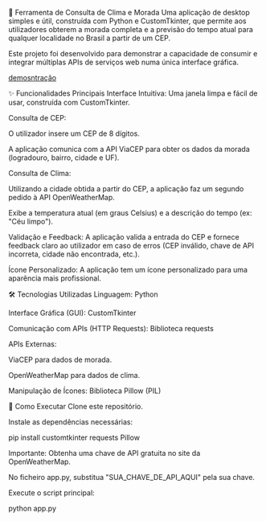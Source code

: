 📍 Ferramenta de Consulta de Clima e Morada
Uma aplicação de desktop simples e útil, construída com Python e CustomTkinter, que permite aos utilizadores obterem a morada completa e a previsão do tempo atual para qualquer localidade no Brasil a partir de um CEP.

Este projeto foi desenvolvido para demonstrar a capacidade de consumir e integrar múltiplas APIs de serviços web numa única interface gráfica.

[demosntração](https://github.com/user-attachments/assets/4a07cccd-fb1e-40c4-b2e3-e7a566647e36)

✨ Funcionalidades Principais
Interface Intuitiva: Uma janela limpa e fácil de usar, construída com CustomTkinter.

Consulta de CEP:

O utilizador insere um CEP de 8 dígitos.

A aplicação comunica com a API ViaCEP para obter os dados da morada (logradouro, bairro, cidade e UF).

Consulta de Clima:

Utilizando a cidade obtida a partir do CEP, a aplicação faz um segundo pedido à API OpenWeatherMap.

Exibe a temperatura atual (em graus Celsius) e a descrição do tempo (ex: "Céu limpo").

Validação e Feedback: A aplicação valida a entrada do CEP e fornece feedback claro ao utilizador em caso de erros (CEP inválido, chave de API incorreta, cidade não encontrada, etc.).

Ícone Personalizado: A aplicação tem um ícone personalizado para uma aparência mais profissional.

🛠️ Tecnologias Utilizadas
Linguagem: Python

Interface Gráfica (GUI): CustomTkinter

Comunicação com APIs (HTTP Requests): Biblioteca requests

APIs Externas:

ViaCEP para dados de morada.

OpenWeatherMap para dados de clima.

Manipulação de Ícones: Biblioteca Pillow (PIL)

🚀 Como Executar
Clone este repositório.

Instale as dependências necessárias:

pip install customtkinter requests Pillow

Importante: Obtenha uma chave de API gratuita no site da OpenWeatherMap.

No ficheiro app.py, substitua "SUA_CHAVE_DE_API_AQUI" pela sua chave.

Execute o script principal:

python app.py

